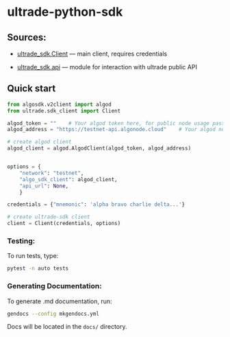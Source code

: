 # ultrade-python-sdk

## Sources:

- [ultrade_sdk.Client](https://github.com/ultrade-org/ultrade-python-sdk/blob/develop/docs/client.md) — main client, requires credentials

- [ultrade_sdk.api](https://github.com/ultrade-org/ultrade-python-sdk/blob/develop/docs/api.md) — module for interaction with ultrade public API

## Quick start

```python
from algosdk.v2client import algod
from ultrade.sdk_client import Client

algod_token = ""    # Your algod token here, for public node usage pass an empty string
algod_address = "https://testnet-api.algonode.cloud"    # Your algod node address.

# create algod client
algod_client = algod.AlgodClient(algod_token, algod_address)


options = {
    "network": "testnet",
    "algo_sdk_client": algod_client,
    "api_url": None,
    }

credentials = {"mnemonic": 'alpha bravo charlie delta...'}

# create ultrade-sdk client
client = Client(credentials, options)
```

### Testing:

To run tests, type:

```bash
pytest -n auto tests
```

### Generating Documentation:

To generate .md documentation, run:

```bash
gendocs --config mkgendocs.yml
```

Docs will be located in the `docs/` directory.
